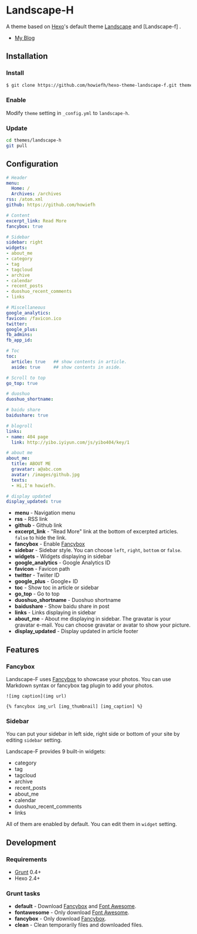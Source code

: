 # Landscape-H

A theme based on [Hexo]'s default theme [Landscape] and [Landscape-f] .

- [My Blog](https://larryhan.me)

## Installation

### Install

``` bash
$ git clone https://github.com/howiefh/hexo-theme-landscape-f.git themes/landscape-h
```

### Enable

Modify `theme` setting in `_config.yml` to `landscape-h`.

### Update

``` bash
cd themes/landscape-h
git pull
```

## Configuration

``` yml
# Header
menu:
  Home: /
  Archives: /archives
rss: /atom.xml
github: https://github.com/howiefh

# Content
excerpt_link: Read More
fancybox: true

# Sidebar
sidebar: right
widgets:
- about_me
- category
- tag
- tagcloud
- archive
- calendar
- recent_posts
- duoshuo_recent_comments
- links

# Miscellaneous
google_analytics:
favicon: /favicon.ico
twitter:
google_plus:
fb_admins:
fb_app_id:

# Toc
toc:
  article: true   ## show contents in article.
  aside: true     ## show contents in aside.

# Scroll to top
go_top: true

# duoshuo
duoshuo_shortname: 

# baidu share
baidushare: true

# blogroll
links:
- name: 404 page
  link: http://yibo.iyiyun.com/js/yibo404/key/1

# about me
about_me:
  title: ABOUT ME
  gravatar: a@abc.com
  avatar: /images/github.jpg
  texts:
  - Hi,I'm howiefh.

# display updated
display_updated: true
```

- **menu** - Navigation menu
- **rss** - RSS link
- **github** - Github link
- **excerpt_link** - "Read More" link at the bottom of excerpted articles. `false` to hide the link.
- **fancybox** - Enable [Fancybox]
- **sidebar** - Sidebar style. You can choose `left`, `right`, `bottom` or `false`.
- **widgets** - Widgets displaying in sidebar
- **google_analytics** - Google Analytics ID
- **favicon** - Favicon path
- **twitter** - Twiiter ID
- **google_plus** - Google+ ID
- **toc** - Show toc in article or sidebar
- **go_top** - Go to top
- **duoshuo_shortname** - Duoshuo shortname
- **baidushare** - Show baidu share in post
- **links** - Links displaying in sidebar
- **about_me** - About me displaying in sidebar. The gravatar is your gravatar e-mail. You can choose gravatar or avatar to show your picture. 
- **display_updated** - Display updated in article footer

## Features

### Fancybox

Landscape-F uses [Fancybox] to showcase your photos. You can use Markdown syntax or fancybox tag plugin to add your photos.

```
![img caption](img url)

{% fancybox img_url [img_thumbnail] [img_caption] %}
```

### Sidebar

You can put your sidebar in left side, right side or bottom of your site by editing `sidebar` setting.

Landscape-F provides 9 built-in widgets:

- category
- tag
- tagcloud
- archive
- recent_posts
- about_me
- calendar
- duoshuo_recent_comments
- links

All of them are enabled by default. You can edit them in `widget` setting.

## Development

### Requirements

- [Grunt] 0.4+
- Hexo 2.4+

### Grunt tasks

- **default** - Download [Fancybox] and [Font Awesome].
- **fontawesome** - Only download [Font Awesome].
- **fancybox** - Only download [Fancybox].
- **clean** - Clean temporarily files and downloaded files.

[Hexo]: http://zespia.tw/hexo/
[Fancybox]: http://fancyapps.com/fancybox/
[Font Awesome]: http://fontawesome.io/
[Grunt]: http://gruntjs.com/
[Landscape]: https://github.com/hexojs/hexo-theme-landscape
